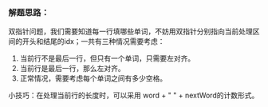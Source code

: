 ### 解题思路：
双指针问题，我们需要知道每一行填哪些单词，不妨用双指针分别指向当前处理区间的开头和结尾的idx；一共有三种情况需要考虑：  
1. 当前行不是最后一行，但只有一个单词，只需要左对齐。
2. 当前行是最后一行，那么左对齐。
3. 正常情况，需要考虑每个单词之间有多少空格。

小技巧：在处理当前行的长度时，可以采用 word + " " + nextWord的计数形式。